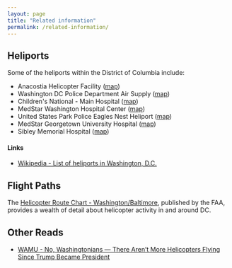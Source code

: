 ```yaml
---
layout: page
title: "Related information"
permalink: /related-information/
---
```



## Heliports 

Some of the heliports within the District of Columbia include: 

* Anacostia Helicopter Facility ([map](https://goo.gl/maps/qTw6Qk1CY992))
* Washington DC Police Department Air Supply ([map](https://goo.gl/maps/yMAmPoh54zs))
* Children's National - Main Hospital ([map](https://goo.gl/maps/K895Z35sWAm))
* MedStar Washington Hospital Center ([map](https://goo.gl/maps/GB2b2LcSPxp))
* United States Park Police Eagles Nest Heliport ([map](https://goo.gl/maps/S88Caxh5zDu))
* MedStar Georgetown University Hospital ([map](https://www.google.com/maps/place/38%C2%B054'37.8%22N+77%C2%B004'39.5%22W/@38.9105664,-77.0775769,309m/data=!3m1!1e3!4m5!3m4!1s0x0:0x0!8m2!3d38.910495!4d-77.077644?hl=en))
* Sibley Memorial Hospital ([map](https://goo.gl/maps/ctrW3GEqBdk))

#### Links 

* [Wikipedia - List of heliports in Washington, D.C.](https://en.wikipedia.org/wiki/List_of_heliports_in_Washington,_D.C.)


## Flight Paths 

The [Helicopter Route Chart - Washington/Baltimore](https://aeronav.faa.gov/content/aeronav/heli_files/PDFs/Balt-Wash_Heli_14_P.pdf), published by the FAA, provides a wealth of detail about helicopter activity in and around DC.  

## Other Reads

* [WAMU - No, Washingtonians — There Aren’t More Helicopters Flying Since Trump Became President](https://wamu.org/story/17/08/29/no-washingtonians-arent-helicopters-flying-since-trump-became-president/)
